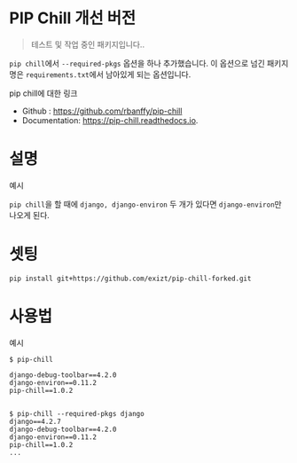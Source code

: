 # PIP Chill 개선 버전
 > 테스트 및 작업 중인 패키지입니다..


`pip chill`에서 `--required-pkgs` 옵션을 하나 추가했습니다. 이 옵션으로 넘긴 패키지명은 `requirements.txt`에서 남아있게 되는 옵션입니다.



pip chill에 대한 링크
* Github : https://github.com/rbanffy/pip-chill
* Documentation: https://pip-chill.readthedocs.io.


# 설명
예시

`pip chill`을 할 때에 `django, django-environ` 두 개가 있다면 `django-environ`만 나오게 된다.




# 셋팅
```shell
pip install git+https://github.com/exizt/pip-chill-forked.git
```


# 사용법
예시
```shell
$ pip-chill

django-debug-toolbar==4.2.0
django-environ==0.11.2
pip-chill==1.0.2


$ pip-chill --required-pkgs django
django==4.2.7
django-debug-toolbar==4.2.0
django-environ==0.11.2
pip-chill==1.0.2
...




